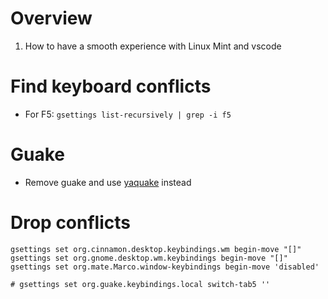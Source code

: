 # Overview
1. How to have a smooth experience with Linux Mint and vscode


# Find keyboard conflicts
- For F5: `gsettings list-recursively | grep -i f5`


# Guake
- Remove guake and use [yaquake](https://apps.kde.org/yakuake/) instead


# Drop conflicts
```
gsettings set org.cinnamon.desktop.keybindings.wm begin-move "[]"
gsettings set org.gnome.desktop.wm.keybindings begin-move "[]"
gsettings set org.mate.Marco.window-keybindings begin-move 'disabled'

# gsettings set org.guake.keybindings.local switch-tab5 ''
```